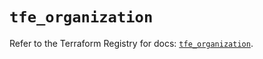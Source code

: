 # `tfe_organization`

Refer to the Terraform Registry for docs: [`tfe_organization`](https://registry.terraform.io/providers/hashicorp/tfe/0.51.0/docs/resources/organization).
